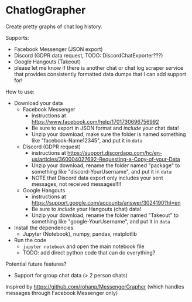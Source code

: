 # ChatlogGrapher

Create pretty graphs of chat log history.

Supports:
- Facebook Messenger (JSON export)
- Discord (GDPR data request, TODO: DiscordChatExporter???)
- Google Hangouts (Takeout)
- please let me know if there is another chat or chat log scraper service that provides consistently formatted data dumps that I can add support for!

How to use:
- Download your data
  - Facebook Messenger
    - instructions at https://www.facebook.com/help/1701730696756992
    - Be sure to export in JSON format and *include* your chat data!
    - Unzip your download, make sure the folder is named something like "facebook-Name12345", and put it in `data`
  - Discord (GDPR request)
    - instructions at https://support.discordapp.com/hc/en-us/articles/360004027692-Requesting-a-Copy-of-your-Data
    - Unzip your download, rename the folder named "package" to something like "discord-YourUsername", and put it in `data`
    - NOTE that Discord data export only includes your sent messages, not received messages!!!!
  - Google Hangouts
    - instructions at https://support.google.com/accounts/answer/3024190?hl=en
    - Be sure to *include* your Hangouts (chat) data!
    - Unzip your download, rename the folder named "Takeout" to something like "google-YourUsername", and put it in `data`
- Install the dependencies
  - Jupyter (Notebook), numpy, pandas, matplotlib
- Run the code
  - `jupyter notebook` and open the main notebook file
  - TODO: add direct python code that can do everything?

Potential future features?
- Support for group chat data (> 2 person chats)

Inspired by https://github.com/rohanp/MessengerGrapher (which handles messages through Facebook Messenger only)

